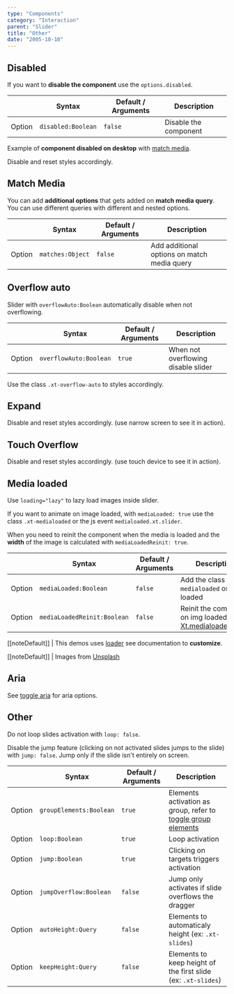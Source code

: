 ```yaml
---
type: "Components"
category: "Interaction"
parent: "Slider"
title: "Other"
date: "2005-10-10"
---
```


## Disabled

If you want to **disable the component** use the `options.disabled`.

<div class="xt-overflow-sub overflow-y-hidden overflow-x-scroll my-5 xt-my-auto w-full">

|                         | Syntax                                    | Default / Arguments                       | Description                   |
| ----------------------- | ----------------------------------------- | ----------------------------- | ----------------------------- |
| Option                  | `disabled:Boolean`                              | `false`                     | Disable the component           |

</div>

Example of **component disabled on desktop** with [match media](/components/slider/api#match-media).

Disable and reset styles accordingly.

<demo>
  <demoinline src="demos/components/slider/disable">
  </demoinline>
</demo>

## Match Media

You can add **additional options** that gets added on **match media query**. You can use different queries with different and nested options.

<div class="xt-overflow-sub overflow-y-hidden overflow-x-scroll my-5 xt-my-auto w-full">

|                         | Syntax                                    | Default / Arguments                       | Description                   |
| ----------------------- | ----------------------------------------- | ----------------------------- | ----------------------------- |
| Option                  | `matches:Object`                              | `false`                     | Add additional options on match media query           |

</div>

<demo>
  <demoinline src="demos/components/slider/matches">
  </demoinline>
</demo>

## Overflow auto

Slider with `overflowAuto:Boolean` automatically disable when not overflowing.

<div class="xt-overflow-sub overflow-y-hidden overflow-x-scroll my-5 xt-my-auto w-full">

|                         | Syntax                                    | Default / Arguments                       | Description                   |
| ----------------------- | ----------------------------------------- | ----------------------------- | ----------------------------- |
| Option                  | `overflowAuto:Boolean`                          | `true`        | When not overflowing disable slider           |

</div>

Use the class `.xt-overflow-auto` to styles accordingly.

<demo>
  <demoinline src="demos/components/slider/overflow-auto">
  </demoinline>
</demo>

## Expand

Disable and reset styles accordingly. (use narrow screen to see it in action).

<demo>
  <demoinline src="demos/components/slider/expand">
  </demoinline>
</demo>

## Touch Overflow

Disable and reset styles accordingly. (use touch device to see it in action).

<demo>
  <demoinline src="demos/components/slider/touch-overflow">
  </demoinline>
</demo>

## Media loaded

Use `loading="lazy"` to lazy load images inside slider.

If you want to animate on image loaded, with `mediaLoaded: true` use the class `.xt-medialoaded` or the js event `medialoaded.xt.slider`.

When you need to reinit the component when the media is loaded and the **width** of the image is calculated with `mediaLoadedReinit: true`.

<div class="xt-overflow-sub overflow-y-hidden overflow-x-scroll my-5 xt-my-auto w-full">

|                         | Syntax                                    | Default / Arguments                       | Description                   |
| ----------------------- | ----------------------------------------- | ----------------------------- | ----------------------------- |
| Option                  | `mediaLoaded:Boolean`                          | `false`        | Add the class `.xt-medialoaded` on img loaded             |
| Option                  | `mediaLoadedReinit:Boolean`                          | `false`        | Reinit the component on img loaded after [Xt.medialoadedDelay](/components/getting-started/javascript#event-delay)             |

</div>

[[noteDefault]]
| This demos uses [loader](/components/loader) see documentation to **customize**.

<demo>
  <demoinline src="demos/components/slider/media-loaded">
  </demoinline>
</demo>

[[noteDefault]]
| Images from [Unsplash](https://source.unsplash.com/)

## Aria

See [toggle aria](/components/toggle/other#aria) for aria options.

## Other	

Do not loop slides activation with `loop: false`.	

Disable the jump feature (clicking on not activated slides jumps to the slide) with `jump: false`. Jump only if the slide isn't entirely on screen.	

<div class="xt-overflow-sub overflow-y-hidden overflow-x-scroll my-5 xt-my-auto w-full">	

|                         | Syntax                                    | Default / Arguments                       | Description                   |	
| ----------------------- | ----------------------------------------- | ----------------------------- | ----------------------------- |	
| Option                  | `groupElements:Boolean`                          | `true`        | Elements activation as group, refer to [toggle group elements](/components/toggle) |     
| Option                  | `loop:Boolean`                          | `true`        | Loop activation            |	
| Option                  | `jump:Boolean`                          | `true`        | Clicking on targets triggers activation            |	
| Option                  | `jumpOverflow:Boolean`                          | `false`        | Jump only activates if slide overflows the dragger            |
| Option                  | `autoHeight:Query`                          | `false`        | Elements to automaticaly height (ex: `.xt-slides`)            |
| Option                  | `keepHeight:Query`                          | `false`        | Elements to keep height of the first slide (ex: `.xt-slides`)            |

</div>	

<demo>	
  <demoinline src="demos/components/slider/other">	
  </demoinline>	
</demo>	
